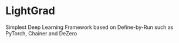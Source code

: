 # LightGrad
Simplest Deep Learning Framework based on Define-by-Run such as PyTorch, Chainer and DeZero

